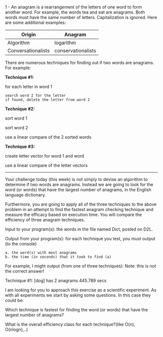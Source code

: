 1 - An anagram is a rearrangement of the letters of one word to form another word. For example, the
words tea and eat are anagrams. Both words must have the same number of letters. Capitalization is
ignored. Here are some additional examples:

|Origin | Anagram |
| --- | --- |
| Algorithm | logarithm |
| Conversationalists | conservationalists |

There are numerous techniques for finding out if two words are anagrams. For example:

**Technique #1:**

for each letter in word 1

```
search word 2 for the letter
if found, delete the letter from word 2
```
**Technique #2:**

sort word 1

sort word 2

use a linear compare of the 2 sorted words

**Technique #3:**

create letter vector for word 1 and word

use a linear compare of the letter vectors

***
Your challenge today (this week) is not simply to devise an algorithm to determine if two words are
anagrams. Instead we are going to look for the word (or words) that have the largest number of anagrams,
in the English language dictionary.

Furthermore, you are going to apply all of the three techniques to the above problem in an attempt to find
the fastest anagram checking technique and measure the efficacy based on execution time. You will
compare the efficiency of three anagram techniques.


Input to your program(s): the words in the file named Dict, posted on D2L.

Output from your program(s): for each technique you test, you must output (to the console)

```
a. the word(s) with most anagrams
b. the time (in seconds) that it took to find (a)
```
For example, I might output (from one of three techniques): Note: this is not the correct answer!

Technique #1: [dog] has 2 anagrams 445.789 secs

I am looking for you to approach this exercise as a scientific experiment. As with all experiments we start
by asking some questions. In this case they could be:

Which technique is fastest for finding the word (or words) that have the largest number of anagrams?

What is the overall efficiency class for each technique?(like O(n), O(nlogn),..)


